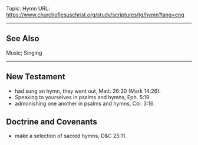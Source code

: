Topic: Hymn
URL: https://www.churchofjesuschrist.org/study/scriptures/tg/hymn?lang=eng

---

## See Also

Music; Singing

---

## New Testament

- had sung an hymn, they went out, Matt. 26:30 (Mark 14:26).
- Speaking to yourselves in psalms and hymns, Eph. 5:19.
- admonishing one another in psalms and hymns, Col. 3:16.

## Doctrine and Covenants

- make a selection of sacred hymns, D&C 25:11.

